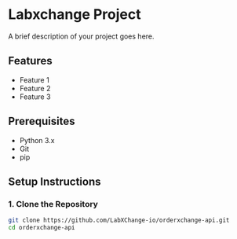# Labxchange Project  

A brief description of your project goes here.  

## Features  
- Feature 1  
- Feature 2  
- Feature 3  

## Prerequisites  
- Python 3.x  
- Git  
- pip  

## Setup Instructions  

### 1. Clone the Repository  
```bash
git clone https://github.com/LabXChange-io/orderxchange-api.git
cd orderxchange-api

